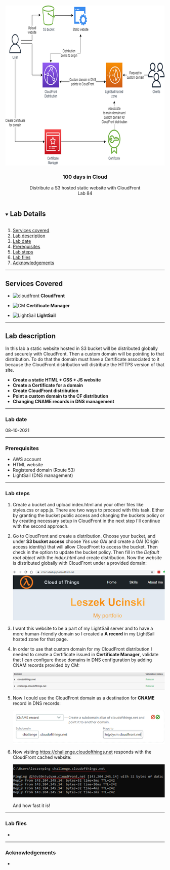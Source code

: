 <br />

<p align="center">
  <a href="img/">
    <img src="img/diagram.png" alt="cloudofthings" width="755" height="504">
  </a>

  <h3 align="center">100 days in Cloud</h3>

<p align="center">
    Distribute a S3 hosted static website with CloudFront
    <br />
    Lab 84
    <br />
  </p>




</p>

<details open="open">
  <summary><h2 style="display: inline-block">Lab Details</h2></summary>
  <ol>
    <li><a href="#services-covered">Services covered</a>
    <li><a href="#lab-description">Lab description</a></li>
    </li>
    <li><a href="#lab-date">Lab date</a></li>
    <li><a href="#prerequisites">Prerequisites</a></li>    
    <li><a href="#lab-steps">Lab steps</a></li>
    <li><a href="#lab-files">Lab files</a></li>
    <li><a href="#acknowledgements">Acknowledgements</a></li>
  </ol>
</details>

---

## Services Covered
* ![cloudfront](https://github.com/CloudedThings/100-Days-in-Cloud/blob/main/images/cloudfront.png) **CloudFront**

* ![CM](https://github.com/CloudedThings/100-Days-in-Cloud/blob/main/images/CertificateManager.png) **Certificate Manager**

* ![LightSail](https://github.com/CloudedThings/100-Days-in-Cloud/blob/main/images/LightSail.png) **LightSail**

---

## Lab description
In this lab a static website hosted in S3 bucket will be distributed globally and securely with CloudFront. Then a custom domain will be pointing to that distribution. To do that the domain must have a Certificate associated to it because the CloudFront distribution will distribute the HTTPS version of that site.


* **Create a static HTML + CSS + JS website**
* **Create a Certificate for a domain**
* **Create CloudFront distribution**
* **Point a custom domain to the CF distribution**
* **Changing CNAME records in DNS management**

---

### Lab date
08-10-2021

---

### Prerequisites
* AWS account
* HTML website
* Registered domain (Route 53)
* LightSail (DNS management)

---

### Lab steps
1. Create a bucket and upload index.html and your other files like styles.css or app.js. There are two ways to proceed with this task. Either by granting the bucket public access and changing the buckets policy or by creating necessary setup in CloudFront in the next step I'll continue with the second approach.

2. Go to CloudFront and create a distribution. Choose your bucket, and under **S3 bucket access** choose *Yes use OAI* and create a OAI (Origin access identity) that will allow CloudFront to access the bucket. Then check in the option to update the bucket policy. Then fill in the *Default root object* with the *index.html* and create distribution. Now the website is distributed globally with CloudFront under a provided domain:

   ![cloudfront](img/cloudfront.png)

3. I want this website to be a part of my LightSail server and to have a more human-friendly domain so I created a **A record** in my LightSail hosted zone for that page. 

4. In order to use that custom domain for my CloudFront distribution I needed to create a Certificate issued in **Certificate Manager**, validate that I can configure those domains in DNS configuration by adding CNAM records provided by CM:

   ![validation](img/validation.png)

5. Now I could use the CloudFront domain as a destination for **CNAME** record in DNS records:

   ![cname](img/cname.png)

6. Now visiting https://challenge.cloudofthings.net responds with the CloudFront cached website:

   ![ping](img/ping.png)

   And how fast it is! 


---
### Lab files

* 

---

### Acknowledgements

* 

